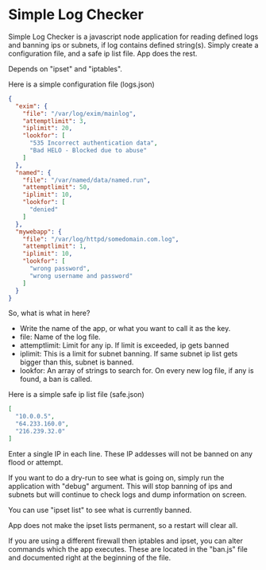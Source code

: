 # Simple Log Checker

Simple Log Checker is a javascript node application for reading defined logs and banning ips or subnets, if log contains defined string(s). Simply create a configuration file, and a safe ip list file. App does the rest.

Depends on "ipset" and "iptables".

Here is a simple configuration file (logs.json)
```json
{
  "exim": {
    "file": "/var/log/exim/mainlog",
    "attemptlimit": 3,
    "iplimit": 20,
    "lookfor": [
      "535 Incorrect authentication data",
      "Bad HELO - Blocked due to abuse"
    ]
  },
  "named": {
    "file": "/var/named/data/named.run",
    "attemptlimit": 50,
    "iplimit": 10,
    "lookfor": [
      "denied"
    ]
  },
  "mywebapp": {
    "file": "/var/log/httpd/somedomain.com.log",
    "attemptlimit": 1,
    "iplimit": 10,
    "lookfor": [
      "wrong password",
      "wrong username and password"
    ]
  }
}
```
So, what is what in here?

* Write the name of the app, or what you want to call it as the key.
* file: Name of the log file.
* attemptlimit: Limit for any ip. If limit is exceeded, ip gets banned
* iplimit: This is a limit for subnet banning. If same subnet ip list gets bigger than this, subnet is banned.
* lookfor: An array of strings to search for. On every new log file, if any is found, a ban is called.

Here is a simple safe ip list file (safe.json)
```json
[
  "10.0.0.5",
  "64.233.160.0",
  "216.239.32.0"
]
```
Enter a single IP in each line. These IP addesses will not be banned on any flood or attempt.

If you want to do a dry-run to see what is going on, simply run the application with "debug" argument. This will stop banning of ips and subnets but will continue to check logs and dump information on screen.

You can use "ipset list" to see what is currently banned.

App does not make the ipset lists permanent, so a restart will clear all.

If you are using a different firewall then iptables and ipset, you can alter commands which the app executes. These are located in the "ban.js" file and documented right at the beginning of the file.
